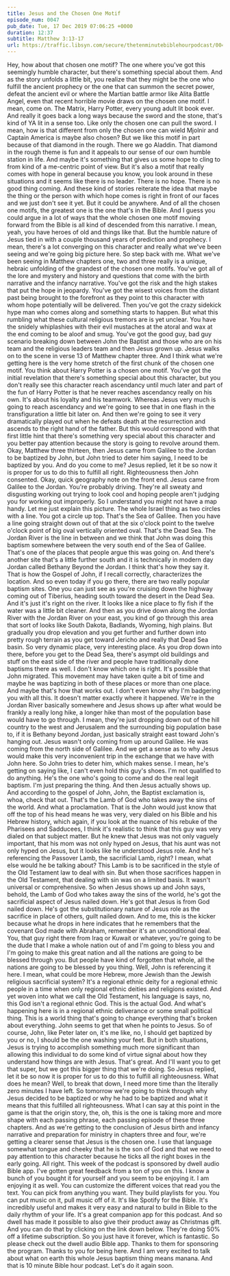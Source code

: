 ```yaml
---
title: Jesus and the Chosen One Motif
episode_num: 0047
pub_date: Tue, 17 Dec 2019 07:06:25 +0000
duration: 12:37
subtitle: Matthew 3:13-17
url: https://traffic.libsyn.com/secure/thetenminutebiblehourpodcast/0047_final.mp3
---
```


 Hey, how about that chosen one motif? The one where you've got this seemingly humble character, but there's something special about them. And as the story unfolds a little bit, you realize that they might be the one who fulfill the ancient prophecy or the one that can summon the secret power, defeat the ancient evil or where the Martian battle armor like Alita Battle Angel, even that recent horrible movie draws on the chosen one motif. I mean, come on. The Matrix, Harry Potter, every young adult lit book ever. And really it goes back a long ways because the sword and the stone, that's kind of YA lit in a sense too. Like only the chosen one can pull the sword. I mean, how is that different from only the chosen one can wield Mjolnir and Captain America is maybe also chosen? But we like this motif in part because of that diamond in the rough. There we go Aladdin. That diamond in the rough theme is fun and it appeals to our sense of our own humble station in life. And maybe it's something that gives us some hope to cling to from kind of a me-centric point of view. But it's also a motif that really comes with hope in general because you know, you look around in these situations and it seems like there is no leader. There is no hope. There is no good thing coming. And these kind of stories reiterate the idea that maybe the thing or the person with which hope comes is right in front of our faces and we just don't see it yet. But it could be anywhere. And of all the chosen one motifs, the greatest one is the one that's in the Bible. And I guess you could argue in a lot of ways that the whole chosen one motif moving forward from the Bible is all kind of descended from this narrative. I mean, yeah, you have heroes of old and things like that. But the humble nature of Jesus tied in with a couple thousand years of prediction and prophecy. I mean, there's a lot converging on this character and really what we've been seeing and we're going big picture here. So step back with me. What we've been seeing in Matthew chapters one, two and three really is a unique, hebraic unfolding of the grandest of the chosen one motifs. You've got all of the lore and mystery and history and questions that come with the birth narrative and the infancy narrative. You've got the risk and the high stakes that put the hope in jeopardy. You've got the wisest voices from the distant past being brought to the forefront as they point to this character with whom hope potentially will be delivered. Then you've got the crazy sidekick hype man who comes along and something starts to happen. But what this rumbling what these cultural religious tremors are is yet unclear. You have the snidely whiplashies with their evil mustaches at the atoral and wax at the end coming to be aloof and smug. You've got the good guy, bad guy scenario breaking down between John the Baptist and those who are on his team and the religious leaders team and then Jesus grown up. Jesus walks on to the scene in verse 13 of Matthew chapter three. And I think what we're getting here is the very home stretch of the first chunk of the chosen one motif. You think about Harry Potter is a chosen one motif. You've got the initial revelation that there's something special about this character, but you don't really see this character reach ascendancy until much later and part of the fun of Harry Potter is that he never reaches ascendancy really on his own. It's about his loyalty and his teamwork. Whereas Jesus very much is going to reach ascendancy and we're going to see that in one flash in the transfiguration a little bit later on. And then we're going to see it very dramatically played out when he defeats death at the resurrection and ascends to the right hand of the father. But this would correspond with that first little hint that there's something very special about this character and you better pay attention because the story is going to revolve around them. Okay, Matthew three thirteen, then Jesus came from Galilee to the Jordan to be baptized by John, but John tried to deter him saying, I need to be baptized by you. And do you come to me? Jesus replied, let it be so now it is proper for us to do this to fulfill all right. Righteousness then John consented. Okay, quick geography note on the front end. Jesus came from Galilee to the Jordan. You're probably driving. They're all sweaty and disgusting working out trying to look cool and hoping people aren't judging you for working out improperly. So I understand you might not have a map handy. Let me just explain this picture. The whole Israel thing as two circles with a line. You got a circle up top. That's the Sea of Galilee. Then you have a line going straight down out of that at the six o'clock point to the twelve o'clock point of big oval vertically oriented oval. That's the Dead Sea. The Jordan River is the line in between and we think that John was doing this baptism somewhere between the very south end of the Sea of Galilee. That's one of the places that people argue this was going on. And there's another site that's a little further south and it is technically in modern day Jordan called Bethany Beyond the Jordan. I think that's how they say it. That is how the Gospel of John, if I recall correctly, characterizes the location. And so even today if you go there, there are two really popular baptism sites. One you can just see as you're cruising down the highway coming out of Tiberius, heading south toward the desert in the Dead Sea. And it's just it's right on the river. It looks like a nice place to fly fish if the water was a little bit cleaner. And then as you drive down along the Jordan River with the Jordan River on your east, you kind of go through this area that sort of looks like South Dakota, Badlands, Wyoming, high plains. But gradually you drop elevation and you get further and further down into pretty rough terrain as you get toward Jericho and really that Dead Sea basin. So very dynamic place, very interesting place. As you drop down into there, before you get to the Dead Sea, there's asympt old buildings and stuff on the east side of the river and people have traditionally done baptisms there as well. I don't know which one is right. It's possible that John migrated. This movement may have taken quite a bit of time and maybe he was baptizing in both of these places or more than one place. And maybe that's how that works out. I don't even know why I'm badgering you with all this. It doesn't matter exactly where it happened. We're in the Jordan River basically somewhere and Jesus shows up after what would be frankly a really long hike, a longer hike than most of the population base would have to go through. I mean, they're just dropping down out of the hill country to the west and Jerusalem and the surrounding big population base to, if it is Bethany beyond Jordan, just basically straight east toward John's hanging out. Jesus wasn't only coming from up around Galilee. He was coming from the north side of Galilee. And we get a sense as to why Jesus would make this very inconvenient trip in the exchange that we have with John here. So John tries to deter him, which makes sense. I mean, he's getting on saying like, I can't even hold this guy's shoes. I'm not qualified to do anything. He's the one who's going to come and do the real legit baptism. I'm just preparing the thing. And then Jesus actually shows up. And according to the gospel of John, John, the Baptist exclamation is, whoa, check that out. That's the Lamb of God who takes away the sins of the world. And what a proclamation. That is the John would just know that off the top of his head means he was very, very dialed on his Bible and his Hebrew history, which again, if you look at the nuance of his rebuke of the Pharisees and Sadducees, I think it's realistic to think that this guy was very dialed on that subject matter. But he knew that Jesus was not only vaguely important, that his mom was not only hyped on Jesus, that his aunt was not only hyped on Jesus, but it looks like he understood Jesus role. And he's referencing the Passover Lamb, the sacrificial Lamb, right? I mean, what else would he be talking about? This Lamb is to be sacrificed in the style of the Old Testament law to deal with sin. But when those sacrifices happen in the Old Testament, that dealing with sin was on a limited basis. It wasn't universal or comprehensive. So when Jesus shows up and John says, behold, the Lamb of God who takes away the sins of the world, he's got the sacrificial aspect of Jesus nailed down. He's got that Jesus is from God nailed down. He's got the substitutionary nature of Jesus role as the sacrifice in place of others, guilt nailed down. And to me, this is the kicker because what he drops in here indicates that he remembers that the covenant God made with Abraham, remember it's an unconditional deal. You, that guy right there from Iraq or Kuwait or whatever, you're going to be the dude that I make a whole nation out of and I'm going to bless you and I'm going to make this great nation and all the nations are going to be blessed through you. But people have kind of forgotten that whole, all the nations are going to be blessed by you thing. Well, John is referencing it here. I mean, what could be more Hebrew, more Jewish than the Jewish religious sacrificial system? It's a regional ethnic deity for a regional ethnic people in a time when only regional ethnic deities and religions existed. And yet woven into what we call the Old Testament, his language is says, no, this God isn't a regional ethnic God. This is the actual God. And what's happening here is in a regional ethnic deliverance or some small political thing. This is a world thing that's going to change everything that's broken about everything. John seems to get that when he points to Jesus. So of course, John, like Peter later on, it's me like, no, I should get baptized by you or no, I should be the one washing your feet. But in both situations, Jesus is trying to accomplish something much more significant than allowing this individual to do some kind of virtue signal about how they understand how things are with Jesus. That's great. And I'll want you to get that super, but we got this bigger thing that we're doing. So Jesus replied, let it be so now it is proper for us to do this to fulfill all righteousness. What does he mean? Well, to break that down, I need more time than the literally zero minutes I have left. So tomorrow we're going to think through why Jesus decided to be baptized or why he had to be baptized and what it means that this fulfilled all righteousness. What I can say at this point in the game is that the origin story, the, oh, this is the one is taking more and more shape with each passing phrase, each passing episode of these three chapters. And as we're getting to the conclusion of Jesus birth and infancy narrative and preparation for ministry in chapters three and four, we're getting a clearer sense that Jesus is the chosen one. I use that language somewhat tongue and cheeky that he is the son of God and that we need to pay attention to this character because he ticks all the right boxes in the early going. All right. This week of the podcast is sponsored by dwell audio Bible app. I've gotten great feedback from a ton of you on this. I know a bunch of you bought it for yourself and you seem to be enjoying it. I am enjoying it as well. You can customize the different voices that read you the text. You can pick from anything you want. They build playlists for you. You can put music on it, pull music off of it. It's like Spotify for the Bible. It's incredibly useful and makes it very easy and natural to build in Bible to the daily rhythm of your life. It's a great companion app for this podcast. And so dwell has made it possible to also give their product away as Christmas gift. And you can do that by clicking on the link down below. They're doing 50% off a lifetime subscription. So you just have it forever, which is fantastic. So please check out the dwell audio Bible app. Thanks to them for sponsoring the program. Thanks to you for being here. And I am very excited to talk about what on earth this whole Jesus baptism thing means manana. And that is 10 minute Bible hour podcast. Let's do it again soon.